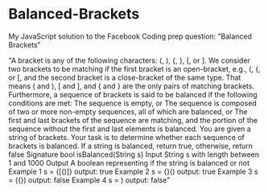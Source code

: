 # Balanced-Brackets
My JavaScript solution to the Facebook Coding prep question: "Balanced Brackets"


"A bracket is any of the following characters: (, ), {, }, [, or ].
We consider two brackets to be matching if the first bracket is an open-bracket, e.g., (, {, or [, and the second bracket is a close-bracket of the same type. That means ( and ), [ and ], and { and } are the only pairs of matching brackets.
Furthermore, a sequence of brackets is said to be balanced if the following conditions are met:
The sequence is empty, or
The sequence is composed of two or more non-empty sequences, all of which are balanced, or
The first and last brackets of the sequence are matching, and the portion of the sequence without the first and last elements is balanced.
You are given a string of brackets. Your task is to determine whether each sequence of brackets is balanced. If a string is balanced, return true, otherwise, return false
Signature
bool isBalanced(String s)
Input
String s with length between 1 and 1000
Output
A boolean representing if the string is balanced or not
Example 1
s = {[()]}
output: true
Example 2
s = {}()
output: true
Example 3
s = {(})
output: false
Example 4
s = )
output: false"
